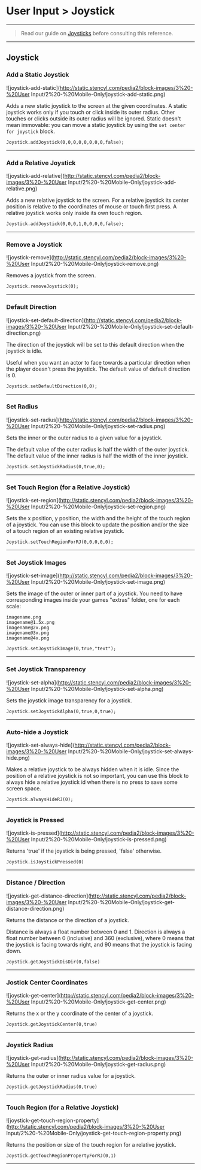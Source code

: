 # User Input > Joystick

***

> Read our guide on [Joysticks](http://www.stencyl.com/help/view/mobile-joystick/) before consulting this reference.

***

## Joystick

### Add a Static Joystick

![joystick-add-static](http://static.stencyl.com/pedia2/block-images/3%20-%20User Input/2%20-%20Mobile-Only/joystick-add-static.png)

Adds a new static joystick to the screen at the given coordinates. A static joystick works only if you touch or click inside its outer radius. Other touches or clicks outside its outer radius will be ignored. Static doesn't mean immovable: you can move a static joystick by using the `set center for joystick` block.


```
Joystick.addJoystick(0,0,0,0,0,0,0,0,false);
```

***

### Add a Relative Joystick

![joystick-add-relative](http://static.stencyl.com/pedia2/block-images/3%20-%20User Input/2%20-%20Mobile-Only/joystick-add-relative.png)

Adds a new relative joystick to the screen. For a relative joystick its center position is relative to the coordinates of mouse or touch first press. A relative joystick works only inside its own touch region.

```
Joystick.addJoystick(0,0,0,1,0,0,0,0,false);
```

***

### Remove a Joystick 

![joystick-remove](http://static.stencyl.com/pedia2/block-images/3%20-%20User Input/2%20-%20Mobile-Only/joystick-remove.png)

Removes a joystick from the screen.

```
Joystick.removeJoystick(0);
```

***

### Default Direction

![joystick-set-default-direction](http://static.stencyl.com/pedia2/block-images/3%20-%20User Input/2%20-%20Mobile-Only/joystick-set-default-direction.png)

The direction of the joystick will be set to this default direction when the joystick is idle.

Useful when you want an actor to face towards a particular direction when the player doesn't press the joystick. The default value of default direction is 0.

```
Joystick.setDefaultDirection(0,0);
```

***

### Set Radius

![joystick-set-radius](http://static.stencyl.com/pedia2/block-images/3%20-%20User Input/2%20-%20Mobile-Only/joystick-set-radius.png)

Sets the inner or the outer radius to a given value for a joystick.

The default value of the outer radius is half the width of the outer joystick.
The default value of the inner radius is half the width of the inner joystick.

```
Joystick.setJoystickRadius(0,true,0);
```

***

### Set Touch Region (for a Relative Joystick)

![joystick-set-region](http://static.stencyl.com/pedia2/block-images/3%20-%20User Input/2%20-%20Mobile-Only/joystick-set-region.png)

Sets the x position, y position, the width and the height of the touch region of a joystick. You can use this block to update the position and/or the size of a touch region of an existing relative joystick.

```
Joystick.setTouchRegionForRJ(0,0,0,0,0);
```

***

### Set Joystick Images

![joystick-set-image](http://static.stencyl.com/pedia2/block-images/3%20-%20User Input/2%20-%20Mobile-Only/joystick-set-image.png)

Sets the image of the outer or inner part of a joystick. You need to have corresponding images inside your games "extras" folder, one for each scale:

```
imagename.png
imagename@1.5x.png
imagename@2x.png
imagename@3x.png
imagename@4x.png
```

```
Joystick.setJoystickImage(0,true,"text");
```

***

### Set Joystick Transparency

![joystick-set-alpha](http://static.stencyl.com/pedia2/block-images/3%20-%20User Input/2%20-%20Mobile-Only/joystick-set-alpha.png)

Sets the joystick image transparency for a joystick.

```
Joystick.setJoystickAlpha(0,true,0,true);
```

***

### Auto-hide a Joystick

![joystick-set-always-hide](http://static.stencyl.com/pedia2/block-images/3%20-%20User Input/2%20-%20Mobile-Only/joystick-set-always-hide.png)

Makes a relative joystick to be always hidden when it is idle. Since the position of a relative joystick is not so important, you can use this block to always hide a relative joystick id when there is no press to save some screen space. 

```
Joystick.alwaysHideRJ(0);
```

***

### Joystick is Pressed

![joystick-is-pressed](http://static.stencyl.com/pedia2/block-images/3%20-%20User Input/2%20-%20Mobile-Only/joystick-is-pressed.png)

Returns 'true' if the joystick is being pressed, 'false' otherwise.

```
Joystick.isJoystickPressed(0)
```

***

### Distance / Direction  

![joystick-get-distance-direction](http://static.stencyl.com/pedia2/block-images/3%20-%20User Input/2%20-%20Mobile-Only/joystick-get-distance-direction.png)

Returns the distance or the direction of a joystick.

Distance is always a float number between 0 and 1.
Direction is always a float number between 0 (inclusive) and 360 (exclusive), where 0 means that the joystick is facing towards right, and 90 means that the joystick is facing down.

```
Joystick.getJoystickDisDir(0,false)
```

***

### Jostick Center Coordinates

![joystick-get-center](http://static.stencyl.com/pedia2/block-images/3%20-%20User Input/2%20-%20Mobile-Only/joystick-get-center.png)

Returns the x or the y coordinate of the center of a joystick.

```
Joystick.getJoystickCenter(0,true)
```

***

### Joystick Radius

![joystick-get-radius](http://static.stencyl.com/pedia2/block-images/3%20-%20User Input/2%20-%20Mobile-Only/joystick-get-radius.png)

Returns the outer or inner radius value for a joystick.

```
Joystick.getJoystickRadius(0,true)
```

***

### Touch Region (for a Relative Joystick) 

![joystick-get-touch-region-property](http://static.stencyl.com/pedia2/block-images/3%20-%20User Input/2%20-%20Mobile-Only/joystick-get-touch-region-property.png)

Returns the position or size of the touch region for a relative joystick.

```
Joystick.getTouchRegionPropertyForRJ(0,1)
```

***
